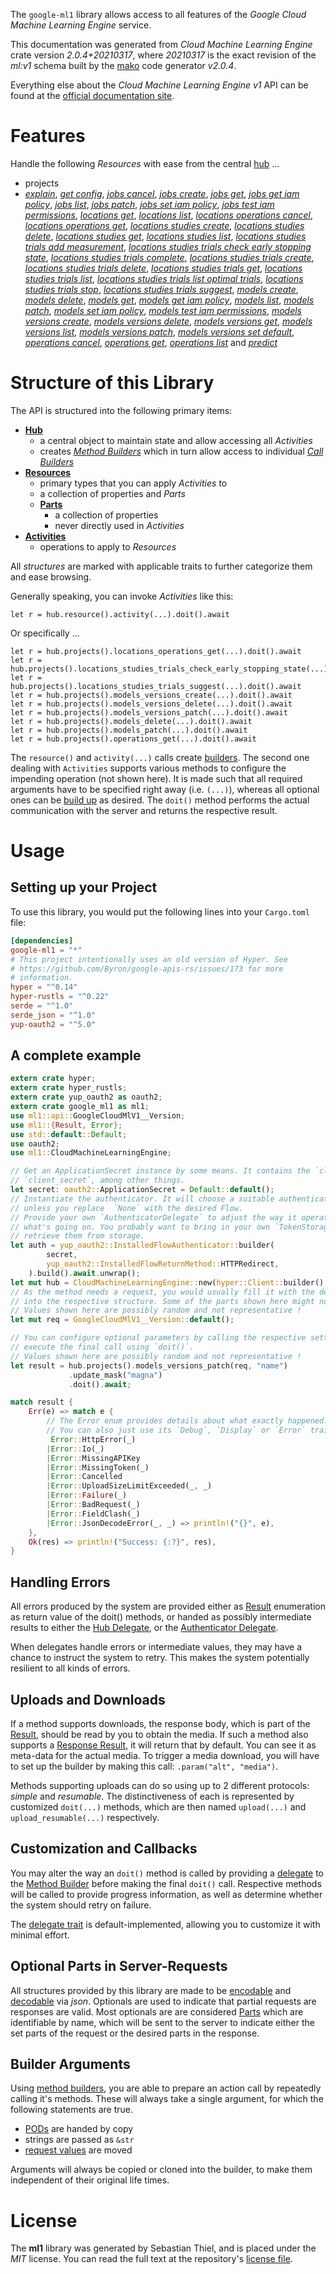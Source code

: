 <!---
DO NOT EDIT !
This file was generated automatically from 'src/mako/api/README.md.mako'
DO NOT EDIT !
-->
The `google-ml1` library allows access to all features of the *Google Cloud Machine Learning Engine* service.

This documentation was generated from *Cloud Machine Learning Engine* crate version *2.0.4+20210317*, where *20210317* is the exact revision of the *ml:v1* schema built by the [mako](http://www.makotemplates.org/) code generator *v2.0.4*.

Everything else about the *Cloud Machine Learning Engine* *v1* API can be found at the
[official documentation site](https://cloud.google.com/ml/).
# Features

Handle the following *Resources* with ease from the central [hub](https://docs.rs/google-ml1/2.0.4+20210317/google_ml1/CloudMachineLearningEngine) ... 

* projects
 * [*explain*](https://docs.rs/google-ml1/2.0.4+20210317/google_ml1/api::ProjectExplainCall), [*get config*](https://docs.rs/google-ml1/2.0.4+20210317/google_ml1/api::ProjectGetConfigCall), [*jobs cancel*](https://docs.rs/google-ml1/2.0.4+20210317/google_ml1/api::ProjectJobCancelCall), [*jobs create*](https://docs.rs/google-ml1/2.0.4+20210317/google_ml1/api::ProjectJobCreateCall), [*jobs get*](https://docs.rs/google-ml1/2.0.4+20210317/google_ml1/api::ProjectJobGetCall), [*jobs get iam policy*](https://docs.rs/google-ml1/2.0.4+20210317/google_ml1/api::ProjectJobGetIamPolicyCall), [*jobs list*](https://docs.rs/google-ml1/2.0.4+20210317/google_ml1/api::ProjectJobListCall), [*jobs patch*](https://docs.rs/google-ml1/2.0.4+20210317/google_ml1/api::ProjectJobPatchCall), [*jobs set iam policy*](https://docs.rs/google-ml1/2.0.4+20210317/google_ml1/api::ProjectJobSetIamPolicyCall), [*jobs test iam permissions*](https://docs.rs/google-ml1/2.0.4+20210317/google_ml1/api::ProjectJobTestIamPermissionCall), [*locations get*](https://docs.rs/google-ml1/2.0.4+20210317/google_ml1/api::ProjectLocationGetCall), [*locations list*](https://docs.rs/google-ml1/2.0.4+20210317/google_ml1/api::ProjectLocationListCall), [*locations operations cancel*](https://docs.rs/google-ml1/2.0.4+20210317/google_ml1/api::ProjectLocationOperationCancelCall), [*locations operations get*](https://docs.rs/google-ml1/2.0.4+20210317/google_ml1/api::ProjectLocationOperationGetCall), [*locations studies create*](https://docs.rs/google-ml1/2.0.4+20210317/google_ml1/api::ProjectLocationStudyCreateCall), [*locations studies delete*](https://docs.rs/google-ml1/2.0.4+20210317/google_ml1/api::ProjectLocationStudyDeleteCall), [*locations studies get*](https://docs.rs/google-ml1/2.0.4+20210317/google_ml1/api::ProjectLocationStudyGetCall), [*locations studies list*](https://docs.rs/google-ml1/2.0.4+20210317/google_ml1/api::ProjectLocationStudyListCall), [*locations studies trials add measurement*](https://docs.rs/google-ml1/2.0.4+20210317/google_ml1/api::ProjectLocationStudyTrialAddMeasurementCall), [*locations studies trials check early stopping state*](https://docs.rs/google-ml1/2.0.4+20210317/google_ml1/api::ProjectLocationStudyTrialCheckEarlyStoppingStateCall), [*locations studies trials complete*](https://docs.rs/google-ml1/2.0.4+20210317/google_ml1/api::ProjectLocationStudyTrialCompleteCall), [*locations studies trials create*](https://docs.rs/google-ml1/2.0.4+20210317/google_ml1/api::ProjectLocationStudyTrialCreateCall), [*locations studies trials delete*](https://docs.rs/google-ml1/2.0.4+20210317/google_ml1/api::ProjectLocationStudyTrialDeleteCall), [*locations studies trials get*](https://docs.rs/google-ml1/2.0.4+20210317/google_ml1/api::ProjectLocationStudyTrialGetCall), [*locations studies trials list*](https://docs.rs/google-ml1/2.0.4+20210317/google_ml1/api::ProjectLocationStudyTrialListCall), [*locations studies trials list optimal trials*](https://docs.rs/google-ml1/2.0.4+20210317/google_ml1/api::ProjectLocationStudyTrialListOptimalTrialCall), [*locations studies trials stop*](https://docs.rs/google-ml1/2.0.4+20210317/google_ml1/api::ProjectLocationStudyTrialStopCall), [*locations studies trials suggest*](https://docs.rs/google-ml1/2.0.4+20210317/google_ml1/api::ProjectLocationStudyTrialSuggestCall), [*models create*](https://docs.rs/google-ml1/2.0.4+20210317/google_ml1/api::ProjectModelCreateCall), [*models delete*](https://docs.rs/google-ml1/2.0.4+20210317/google_ml1/api::ProjectModelDeleteCall), [*models get*](https://docs.rs/google-ml1/2.0.4+20210317/google_ml1/api::ProjectModelGetCall), [*models get iam policy*](https://docs.rs/google-ml1/2.0.4+20210317/google_ml1/api::ProjectModelGetIamPolicyCall), [*models list*](https://docs.rs/google-ml1/2.0.4+20210317/google_ml1/api::ProjectModelListCall), [*models patch*](https://docs.rs/google-ml1/2.0.4+20210317/google_ml1/api::ProjectModelPatchCall), [*models set iam policy*](https://docs.rs/google-ml1/2.0.4+20210317/google_ml1/api::ProjectModelSetIamPolicyCall), [*models test iam permissions*](https://docs.rs/google-ml1/2.0.4+20210317/google_ml1/api::ProjectModelTestIamPermissionCall), [*models versions create*](https://docs.rs/google-ml1/2.0.4+20210317/google_ml1/api::ProjectModelVersionCreateCall), [*models versions delete*](https://docs.rs/google-ml1/2.0.4+20210317/google_ml1/api::ProjectModelVersionDeleteCall), [*models versions get*](https://docs.rs/google-ml1/2.0.4+20210317/google_ml1/api::ProjectModelVersionGetCall), [*models versions list*](https://docs.rs/google-ml1/2.0.4+20210317/google_ml1/api::ProjectModelVersionListCall), [*models versions patch*](https://docs.rs/google-ml1/2.0.4+20210317/google_ml1/api::ProjectModelVersionPatchCall), [*models versions set default*](https://docs.rs/google-ml1/2.0.4+20210317/google_ml1/api::ProjectModelVersionSetDefaultCall), [*operations cancel*](https://docs.rs/google-ml1/2.0.4+20210317/google_ml1/api::ProjectOperationCancelCall), [*operations get*](https://docs.rs/google-ml1/2.0.4+20210317/google_ml1/api::ProjectOperationGetCall), [*operations list*](https://docs.rs/google-ml1/2.0.4+20210317/google_ml1/api::ProjectOperationListCall) and [*predict*](https://docs.rs/google-ml1/2.0.4+20210317/google_ml1/api::ProjectPredictCall)




# Structure of this Library

The API is structured into the following primary items:

* **[Hub](https://docs.rs/google-ml1/2.0.4+20210317/google_ml1/CloudMachineLearningEngine)**
    * a central object to maintain state and allow accessing all *Activities*
    * creates [*Method Builders*](https://docs.rs/google-ml1/2.0.4+20210317/google_ml1/client::MethodsBuilder) which in turn
      allow access to individual [*Call Builders*](https://docs.rs/google-ml1/2.0.4+20210317/google_ml1/client::CallBuilder)
* **[Resources](https://docs.rs/google-ml1/2.0.4+20210317/google_ml1/client::Resource)**
    * primary types that you can apply *Activities* to
    * a collection of properties and *Parts*
    * **[Parts](https://docs.rs/google-ml1/2.0.4+20210317/google_ml1/client::Part)**
        * a collection of properties
        * never directly used in *Activities*
* **[Activities](https://docs.rs/google-ml1/2.0.4+20210317/google_ml1/client::CallBuilder)**
    * operations to apply to *Resources*

All *structures* are marked with applicable traits to further categorize them and ease browsing.

Generally speaking, you can invoke *Activities* like this:

```Rust,ignore
let r = hub.resource().activity(...).doit().await
```

Or specifically ...

```ignore
let r = hub.projects().locations_operations_get(...).doit().await
let r = hub.projects().locations_studies_trials_check_early_stopping_state(...).doit().await
let r = hub.projects().locations_studies_trials_suggest(...).doit().await
let r = hub.projects().models_versions_create(...).doit().await
let r = hub.projects().models_versions_delete(...).doit().await
let r = hub.projects().models_versions_patch(...).doit().await
let r = hub.projects().models_delete(...).doit().await
let r = hub.projects().models_patch(...).doit().await
let r = hub.projects().operations_get(...).doit().await
```

The `resource()` and `activity(...)` calls create [builders][builder-pattern]. The second one dealing with `Activities` 
supports various methods to configure the impending operation (not shown here). It is made such that all required arguments have to be 
specified right away (i.e. `(...)`), whereas all optional ones can be [build up][builder-pattern] as desired.
The `doit()` method performs the actual communication with the server and returns the respective result.

# Usage

## Setting up your Project

To use this library, you would put the following lines into your `Cargo.toml` file:

```toml
[dependencies]
google-ml1 = "*"
# This project intentionally uses an old version of Hyper. See
# https://github.com/Byron/google-apis-rs/issues/173 for more
# information.
hyper = "^0.14"
hyper-rustls = "^0.22"
serde = "^1.0"
serde_json = "^1.0"
yup-oauth2 = "^5.0"
```

## A complete example

```Rust
extern crate hyper;
extern crate hyper_rustls;
extern crate yup_oauth2 as oauth2;
extern crate google_ml1 as ml1;
use ml1::api::GoogleCloudMlV1__Version;
use ml1::{Result, Error};
use std::default::Default;
use oauth2;
use ml1::CloudMachineLearningEngine;

// Get an ApplicationSecret instance by some means. It contains the `client_id` and 
// `client_secret`, among other things.
let secret: oauth2::ApplicationSecret = Default::default();
// Instantiate the authenticator. It will choose a suitable authentication flow for you, 
// unless you replace  `None` with the desired Flow.
// Provide your own `AuthenticatorDelegate` to adjust the way it operates and get feedback about 
// what's going on. You probably want to bring in your own `TokenStorage` to persist tokens and
// retrieve them from storage.
let auth = yup_oauth2::InstalledFlowAuthenticator::builder(
        secret,
        yup_oauth2::InstalledFlowReturnMethod::HTTPRedirect,
    ).build().await.unwrap();
let mut hub = CloudMachineLearningEngine::new(hyper::Client::builder().build(hyper_rustls::HttpsConnector::with_native_roots()), auth);
// As the method needs a request, you would usually fill it with the desired information
// into the respective structure. Some of the parts shown here might not be applicable !
// Values shown here are possibly random and not representative !
let mut req = GoogleCloudMlV1__Version::default();

// You can configure optional parameters by calling the respective setters at will, and
// execute the final call using `doit()`.
// Values shown here are possibly random and not representative !
let result = hub.projects().models_versions_patch(req, "name")
             .update_mask("magna")
             .doit().await;

match result {
    Err(e) => match e {
        // The Error enum provides details about what exactly happened.
        // You can also just use its `Debug`, `Display` or `Error` traits
         Error::HttpError(_)
        |Error::Io(_)
        |Error::MissingAPIKey
        |Error::MissingToken(_)
        |Error::Cancelled
        |Error::UploadSizeLimitExceeded(_, _)
        |Error::Failure(_)
        |Error::BadRequest(_)
        |Error::FieldClash(_)
        |Error::JsonDecodeError(_, _) => println!("{}", e),
    },
    Ok(res) => println!("Success: {:?}", res),
}

```
## Handling Errors

All errors produced by the system are provided either as [Result](https://docs.rs/google-ml1/2.0.4+20210317/google_ml1/client::Result) enumeration as return value of
the doit() methods, or handed as possibly intermediate results to either the 
[Hub Delegate](https://docs.rs/google-ml1/2.0.4+20210317/google_ml1/client::Delegate), or the [Authenticator Delegate](https://docs.rs/yup-oauth2/*/yup_oauth2/trait.AuthenticatorDelegate.html).

When delegates handle errors or intermediate values, they may have a chance to instruct the system to retry. This 
makes the system potentially resilient to all kinds of errors.

## Uploads and Downloads
If a method supports downloads, the response body, which is part of the [Result](https://docs.rs/google-ml1/2.0.4+20210317/google_ml1/client::Result), should be
read by you to obtain the media.
If such a method also supports a [Response Result](https://docs.rs/google-ml1/2.0.4+20210317/google_ml1/client::ResponseResult), it will return that by default.
You can see it as meta-data for the actual media. To trigger a media download, you will have to set up the builder by making
this call: `.param("alt", "media")`.

Methods supporting uploads can do so using up to 2 different protocols: 
*simple* and *resumable*. The distinctiveness of each is represented by customized 
`doit(...)` methods, which are then named `upload(...)` and `upload_resumable(...)` respectively.

## Customization and Callbacks

You may alter the way an `doit()` method is called by providing a [delegate](https://docs.rs/google-ml1/2.0.4+20210317/google_ml1/client::Delegate) to the 
[Method Builder](https://docs.rs/google-ml1/2.0.4+20210317/google_ml1/client::CallBuilder) before making the final `doit()` call. 
Respective methods will be called to provide progress information, as well as determine whether the system should 
retry on failure.

The [delegate trait](https://docs.rs/google-ml1/2.0.4+20210317/google_ml1/client::Delegate) is default-implemented, allowing you to customize it with minimal effort.

## Optional Parts in Server-Requests

All structures provided by this library are made to be [encodable](https://docs.rs/google-ml1/2.0.4+20210317/google_ml1/client::RequestValue) and 
[decodable](https://docs.rs/google-ml1/2.0.4+20210317/google_ml1/client::ResponseResult) via *json*. Optionals are used to indicate that partial requests are responses 
are valid.
Most optionals are are considered [Parts](https://docs.rs/google-ml1/2.0.4+20210317/google_ml1/client::Part) which are identifiable by name, which will be sent to 
the server to indicate either the set parts of the request or the desired parts in the response.

## Builder Arguments

Using [method builders](https://docs.rs/google-ml1/2.0.4+20210317/google_ml1/client::CallBuilder), you are able to prepare an action call by repeatedly calling it's methods.
These will always take a single argument, for which the following statements are true.

* [PODs][wiki-pod] are handed by copy
* strings are passed as `&str`
* [request values](https://docs.rs/google-ml1/2.0.4+20210317/google_ml1/client::RequestValue) are moved

Arguments will always be copied or cloned into the builder, to make them independent of their original life times.

[wiki-pod]: http://en.wikipedia.org/wiki/Plain_old_data_structure
[builder-pattern]: http://en.wikipedia.org/wiki/Builder_pattern
[google-go-api]: https://github.com/google/google-api-go-client

# License
The **ml1** library was generated by Sebastian Thiel, and is placed 
under the *MIT* license.
You can read the full text at the repository's [license file][repo-license].

[repo-license]: https://github.com/Byron/google-apis-rsblob/main/LICENSE.md
